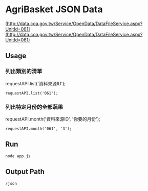 # AgriBasket JSON Data

[http://data.coa.gov.tw/Service/OpenData/DataFileService.aspx?UnitId=061](http://data.coa.gov.tw/Service/OpenData/DataFileService.aspx?UnitId=061)

## Usage

### 列出類別的清單
requestAPI.list('資料來源ID');
```
requestAPI.list('061');
```

### 列出特定月份的全部蔬果
requestAPI.month('資料來源ID', '你要的月份');
```
requestAPI.month('061', '3');
```

## Run
```
node app.js
```

## Output Path
`/json`
